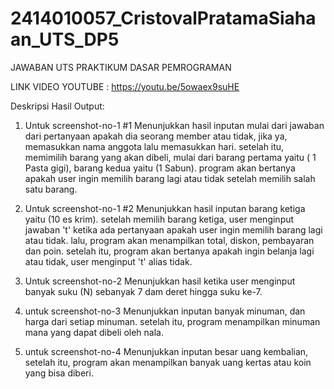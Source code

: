 # 2414010057_CristovalPratamaSiahaan_UTS_DP5
JAWABAN UTS PRAKTIKUM DASAR PEMROGRAMAN

LINK VIDEO YOUTUBE : https://youtu.be/5owaex9suHE

Deskripsi Hasil Output:

1. Untuk screenshot-no-1 #1
   Menunjukkan hasil inputan mulai dari jawaban dari pertanyaan apakah dia seorang member atau tidak, jika ya, memasukkan nama anggota lalu memasukkan hari. setelah itu, memimilih barang yang akan dibeli, mulai dari barang pertama yaitu ( 1 Pasta gigi), barang kedua yaitu (1 Sabun). program akan bertanya apakah user ingin memilih barang lagi atau tidak setelah memilih salah satu barang.
   
2. Untuk screenshot-no-1 #2
   Menunjukkan hasil inputan barang ketiga yaitu (10 es krim). setelah memilih barang ketiga, user menginput jawaban 't' ketika ada pertanyaan apakah user ingin memilih barang lagi atau tidak. lalu, program akan menampilkan total, diskon, pembayaran dan poin. setelah itu, program akan bertanya apakah ingin belanja lagi atau tidak, user menginput 't' alias tidak.

3. Untuk screenshot-no-2
   Menunjukkan hasil ketika user menginput banyak suku (N) sebanyak 7 dam deret hingga suku ke-7.

4. untuk screenshot-no-3
   Menunjukkan inputan banyak minuman, dan harga dari setiap minuman. setelah itu, program menampilkan minuman mana yang dapat dibeli oleh nala.

5. untuk screenshot-no-4
   Menunjukkan inputan besar uang kembalian, setelah itu, program akan menampilkan banyak uang kertas atau koin yang bisa diberi.
   

